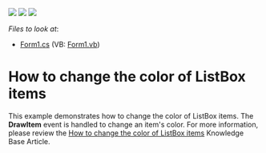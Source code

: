 <!-- default badges list -->
![](https://img.shields.io/endpoint?url=https://codecentral.devexpress.com/api/v1/VersionRange/128619227/10.1.6%2B)
[![](https://img.shields.io/badge/Open_in_DevExpress_Support_Center-FF7200?style=flat-square&logo=DevExpress&logoColor=white)](https://supportcenter.devexpress.com/ticket/details/E789)
[![](https://img.shields.io/badge/📖_How_to_use_DevExpress_Examples-e9f6fc?style=flat-square)](https://docs.devexpress.com/GeneralInformation/403183)
<!-- default badges end -->
<!-- default file list -->
*Files to look at*:

* [Form1.cs](./CS/Form1.cs) (VB: [Form1.vb](./VB/Form1.vb))
<!-- default file list end -->
# How to change the color of ListBox items


<p>This example demonstrates how to change the color of ListBox items. The <strong>DrawItem</strong> event is handled to change an item's color. For more information, please review the <a href="https://www.devexpress.com/Support/Center/p/A1485">How to change the color of ListBox items</a> Knowledge Base Article.</p>

<br/>


